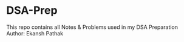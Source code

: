 # DSA-Prep
This repo contains all Notes &amp; Problems used in my DSA Preparation
<br>
Author: Ekansh Pathak